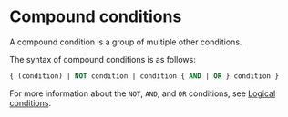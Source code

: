 # Compound conditions

A compound condition is a group of multiple other conditions.

The syntax of compound conditions is as follows:

```sql
{ (condition) | NOT condition | condition { AND | OR } condition }
```

For more information about the `NOT`, `AND`, and `OR` conditions, see [Logical conditions](../700.condition-of-oracle-mode/500.logical-conditions-of-oracle-mode.md).
